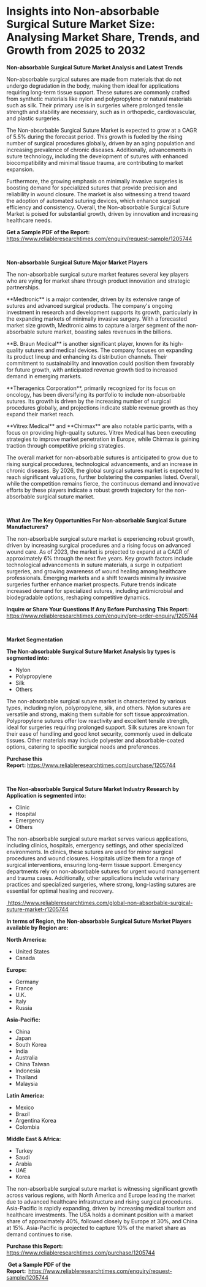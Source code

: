 <p><h1>Insights into Non-absorbable Surgical Suture Market Size: Analysing Market Share, Trends, and Growth from 2025 to 2032</h1></p><p><strong>Non-absorbable Surgical Suture Market Analysis and Latest Trends</strong></p>
<p><p>Non-absorbable surgical sutures are made from materials that do not undergo degradation in the body, making them ideal for applications requiring long-term tissue support. These sutures are commonly crafted from synthetic materials like nylon and polypropylene or natural materials such as silk. Their primary use is in surgeries where prolonged tensile strength and stability are necessary, such as in orthopedic, cardiovascular, and plastic surgeries.</p><p>The Non-absorbable Surgical Suture Market is expected to grow at a CAGR of 5.5% during the forecast period. This growth is fueled by the rising number of surgical procedures globally, driven by an aging population and increasing prevalence of chronic diseases. Additionally, advancements in suture technology, including the development of sutures with enhanced biocompatibility and minimal tissue trauma, are contributing to market expansion. </p><p>Furthermore, the growing emphasis on minimally invasive surgeries is boosting demand for specialized sutures that provide precision and reliability in wound closure. The market is also witnessing a trend toward the adoption of automated suturing devices, which enhance surgical efficiency and consistency. Overall, the Non-absorbable Surgical Suture Market is poised for substantial growth, driven by innovation and increasing healthcare needs.</p></p>
<p><strong>Get a Sample PDF of the Report:&nbsp;</strong> <a href="https://www.reliableresearchtimes.com/enquiry/request-sample/1205744?utm_campaign=2627&utm_medium=2&utm_source=Github&utm_content=ia&utm_term=14042025&utm_id=non-absorbable-surgical-suture">https://www.reliableresearchtimes.com/enquiry/request-sample/1205744</a></p>
<p>&nbsp;</p>
<p><strong>Non-absorbable Surgical Suture Major Market Players</strong></p>
<p><p>The non-absorbable surgical suture market features several key players who are vying for market share through product innovation and strategic partnerships. </p><p>**Medtronic** is a major contender, driven by its extensive range of sutures and advanced surgical products. The company's ongoing investment in research and development supports its growth, particularly in the expanding markets of minimally invasive surgery. With a forecasted market size growth, Medtronic aims to capture a larger segment of the non-absorbable suture market, boasting sales revenues in the billions.</p><p>**B. Braun Medical** is another significant player, known for its high-quality sutures and medical devices. The company focuses on expanding its product lineup and enhancing its distribution channels. Their commitment to sustainability and innovation could position them favorably for future growth, with anticipated revenue growth tied to increased demand in emerging markets.</p><p>**Theragenics Corporation**, primarily recognized for its focus on oncology, has been diversifying its portfolio to include non-absorbable sutures. Its growth is driven by the increasing number of surgical procedures globally, and projections indicate stable revenue growth as they expand their market reach.</p><p>**Vitrex Medical** and **Chirmax** are also notable participants, with a focus on providing high-quality sutures. Vitrex Medical has been executing strategies to improve market penetration in Europe, while Chirmax is gaining traction through competitive pricing strategies.</p><p>The overall market for non-absorbable sutures is anticipated to grow due to rising surgical procedures, technological advancements, and an increase in chronic diseases. By 2026, the global surgical sutures market is expected to reach significant valuations, further bolstering the companies listed. Overall, while the competition remains fierce, the continuous demand and innovative efforts by these players indicate a robust growth trajectory for the non-absorbable surgical suture market.</p></p>
<p>&nbsp;</p>
<p><strong>What Are The Key Opportunities For Non-absorbable Surgical Suture Manufacturers?</strong></p>
<p><p>The non-absorbable surgical suture market is experiencing robust growth, driven by increasing surgical procedures and a rising focus on advanced wound care. As of 2023, the market is projected to expand at a CAGR of approximately 6% through the next five years. Key growth factors include technological advancements in suture materials, a surge in outpatient surgeries, and growing awareness of wound healing among healthcare professionals. Emerging markets and a shift towards minimally invasive surgeries further enhance market prospects. Future trends indicate increased demand for specialized sutures, including antimicrobial and biodegradable options, reshaping competitive dynamics.</p></p>
<p><strong>Inquire or Share Your Questions If Any Before Purchasing This Report:</strong> <a href="https://www.reliableresearchtimes.com/enquiry/pre-order-enquiry/1205744?utm_campaign=2627&utm_medium=2&utm_source=Github&utm_content=ia&utm_term=14042025&utm_id=non-absorbable-surgical-suture">https://www.reliableresearchtimes.com/enquiry/pre-order-enquiry/1205744</a></p>
<p>&nbsp;</p>
<p><strong>Market Segmentation</strong></p>
<p><strong>The Non-absorbable Surgical Suture Market Analysis by types is segmented into:</strong></p>
<p><ul><li>Nylon</li><li>Polypropylene</li><li>Silk</li><li>Others</li></ul></p>
<p><p>The non-absorbable surgical suture market is characterized by various types, including nylon, polypropylene, silk, and others. Nylon sutures are versatile and strong, making them suitable for soft tissue approximation. Polypropylene sutures offer low reactivity and excellent tensile strength, ideal for surgeries requiring prolonged support. Silk sutures are known for their ease of handling and good knot security, commonly used in delicate tissues. Other materials may include polyester and absorbable-coated options, catering to specific surgical needs and preferences.</p></p>
<p><strong>Purchase this Report:&nbsp;</strong><a href="https://www.reliableresearchtimes.com/purchase/1205744?utm_campaign=2627&utm_medium=2&utm_source=Github&utm_content=ia&utm_term=14042025&utm_id=non-absorbable-surgical-suture">https://www.reliableresearchtimes.com/purchase/1205744</a></p>
<p>&nbsp;</p>
<p><strong>The Non-absorbable Surgical Suture Market Industry Research by Application is segmented into:</strong></p>
<p><ul><li>Clinic</li><li>Hospital</li><li>Emergency</li><li>Others</li></ul></p>
<p><p>The non-absorbable surgical suture market serves various applications, including clinics, hospitals, emergency settings, and other specialized environments. In clinics, these sutures are used for minor surgical procedures and wound closures. Hospitals utilize them for a range of surgical interventions, ensuring long-term tissue support. Emergency departments rely on non-absorbable sutures for urgent wound management and trauma cases. Additionally, other applications include veterinary practices and specialized surgeries, where strong, long-lasting sutures are essential for optimal healing and recovery.</p></p>
<p><a href="https://www.reliableresearchtimes.com/global-non-absorbable-surgical-suture-market-r1205744?utm_campaign=2627&utm_medium=2&utm_source=Github&utm_content=ia&utm_term=14042025&utm_id=non-absorbable-surgical-suture">&nbsp;https://www.reliableresearchtimes.com/global-non-absorbable-surgical-suture-market-r1205744</a></p>
<p><strong>In terms of Region, the Non-absorbable Surgical Suture Market Players available by Region are:</strong></p>
<p>
    <p> <strong> North America: </strong>
        <ul>
            <li>United States</li>
            <li>Canada</li>
        </ul>
        </p> 
    <p> <strong> Europe: </strong>
        <ul>
            <li>Germany</li>
            <li>France</li>
            <li>U.K.</li>
            <li>Italy</li>
            <li>Russia</li>
        </ul>
        </p> 
    <p> <strong> Asia-Pacific: </strong>
        <ul>
            <li>China</li>
            <li>Japan</li>
            <li>South Korea</li>
            <li>India</li>
            <li>Australia</li>
            <li>China Taiwan</li>
            <li>Indonesia</li>
            <li>Thailand</li>
            <li>Malaysia</li>
        </ul>
        </p> 
    <p> <strong> Latin America: </strong>
        <ul>
            <li>Mexico</li>
            <li>Brazil</li>
            <li>Argentina Korea</li>
            <li>Colombia</li>
        </ul>
        </p> 
    <p> <strong> Middle East & Africa: </strong>
        <ul>
            <li>Turkey</li>
            <li>Saudi</li>
            <li>Arabia</li>
            <li>UAE</li>
            <li>Korea</li>
        </ul>
    </p>
    </p>
<p><p>The non-absorbable surgical suture market is witnessing significant growth across various regions, with North America and Europe leading the market due to advanced healthcare infrastructure and rising surgical procedures. Asia-Pacific is rapidly expanding, driven by increasing medical tourism and healthcare investments. The USA holds a dominant position with a market share of approximately 40%, followed closely by Europe at 30%, and China at 15%. Asia-Pacific is projected to capture 10% of the market share as demand continues to rise.</p></p>
<p><strong>Purchase this Report: </strong><a href="https://www.reliableresearchtimes.com/purchase/1205744?utm_campaign=2627&utm_medium=2&utm_source=Github&utm_content=ia&utm_term=14042025&utm_id=non-absorbable-surgical-suture">https://www.reliableresearchtimes.com/purchase/1205744</a></p>
<p>&nbsp;<strong>Get a Sample PDF of the Report:&nbsp;&nbsp;</strong><a href="https://www.reliableresearchtimes.com/enquiry/request-sample/1205744?utm_campaign=2627&utm_medium=2&utm_source=Github&utm_content=ia&utm_term=14042025&utm_id=non-absorbable-surgical-suture">https://www.reliableresearchtimes.com/enquiry/request-sample/1205744</a></p>
<p><strong></strong></p>
<p><p></p><p></p><p></p></p>